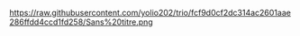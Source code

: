 https://raw.githubusercontent.com/yolio202/trio/fcf9d0cf2dc314ac2601aae286ffdd4ccd1fd258/Sans%20titre.png
